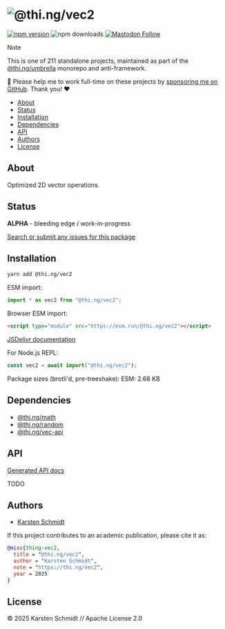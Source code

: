 <!-- This file is generated - DO NOT EDIT! -->
<!-- Please see: https://github.com/thi-ng/umbrella/blob/develop/CONTRIBUTING.md#changes-to-readme-files -->
# ![@thi.ng/vec2](https://raw.githubusercontent.com/thi-ng/umbrella/develop/assets/banners/thing-vec2.svg?ecef779a)

[![npm version](https://img.shields.io/npm/v/@thi.ng/vec2.svg)](https://www.npmjs.com/package/@thi.ng/vec2)
![npm downloads](https://img.shields.io/npm/dm/@thi.ng/vec2.svg)
[![Mastodon Follow](https://img.shields.io/mastodon/follow/109331703950160316?domain=https%3A%2F%2Fmastodon.thi.ng&style=social)](https://mastodon.thi.ng/@toxi)

> [!NOTE]
> This is one of 211 standalone projects, maintained as part
> of the [@thi.ng/umbrella](https://github.com/thi-ng/umbrella/) monorepo
> and anti-framework.
>
> 🚀 Please help me to work full-time on these projects by [sponsoring me on
> GitHub](https://github.com/sponsors/postspectacular). Thank you! ❤️

- [About](#about)
- [Status](#status)
- [Installation](#installation)
- [Dependencies](#dependencies)
- [API](#api)
- [Authors](#authors)
- [License](#license)

## About

Optimized 2D vector operations.

## Status

**ALPHA** - bleeding edge / work-in-progress

[Search or submit any issues for this package](https://github.com/thi-ng/umbrella/issues?q=%5Bvec2%5D+in%3Atitle)

## Installation

```bash
yarn add @thi.ng/vec2
```

ESM import:

```ts
import * as vec2 from "@thi.ng/vec2";
```

Browser ESM import:

```html
<script type="module" src="https://esm.run/@thi.ng/vec2"></script>
```

[JSDelivr documentation](https://www.jsdelivr.com/)

For Node.js REPL:

```js
const vec2 = await import("@thi.ng/vec2");
```

Package sizes (brotli'd, pre-treeshake): ESM: 2.68 KB

## Dependencies

- [@thi.ng/math](https://github.com/thi-ng/umbrella/tree/develop/packages/math)
- [@thi.ng/random](https://github.com/thi-ng/umbrella/tree/develop/packages/random)
- [@thi.ng/vec-api](https://github.com/thi-ng/umbrella/tree/develop/packages/vec-api)

## API

[Generated API docs](https://docs.thi.ng/umbrella/vec2/)

TODO

## Authors

- [Karsten Schmidt](https://thi.ng)

If this project contributes to an academic publication, please cite it as:

```bibtex
@misc{thing-vec2,
  title = "@thi.ng/vec2",
  author = "Karsten Schmidt",
  note = "https://thi.ng/vec2",
  year = 2025
}
```

## License

&copy; 2025 Karsten Schmidt // Apache License 2.0
